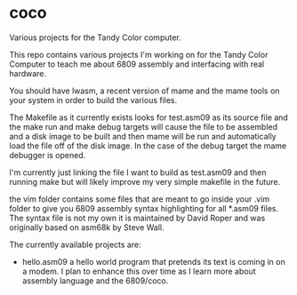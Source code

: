 # coco
Various projects for the Tandy Color computer. 

This repo contains various projects I'm working on for the Tandy Color Computer
to teach me about 6809 assembly and interfacing with real hardware. 

You should have lwasm, a recent version of mame and the mame tools on your system
in order to build the various files. 

The Makefile as it currently exists looks for test.asm09 as its source file
and the make run and make debug targets will cause the file to be assembled and 
a disk image to be built and then mame will be run and automatically load the file off of the disk image. 
In the case of the debug target the mame debugger is opened.

I'm currently just linking the file I want to build as test.asm09 and then running make but will
likely improve my very simple makefile in the future. 

the vim folder contains some files that are meant to go inside your .vim folder to give you 6809 
assembly syntax highlighting for all \*.asm09 files. 
The syntax file is not my own it is maintained by David Roper and was originally based on asm68k by Steve Wall.

The currently available projects are:
* hello.asm09 a hello world program that pretends its text is coming in on a modem. I plan to enhance this
  over time as I learn more about assembly language and the 6809/coco. 
